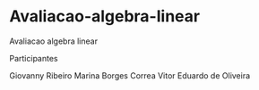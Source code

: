 # Avaliacao-algebra-linear
Avaliacao algebra linear


Participantes

Giovanny Ribeiro
Marina Borges Correa
Vitor Eduardo de Oliveira
